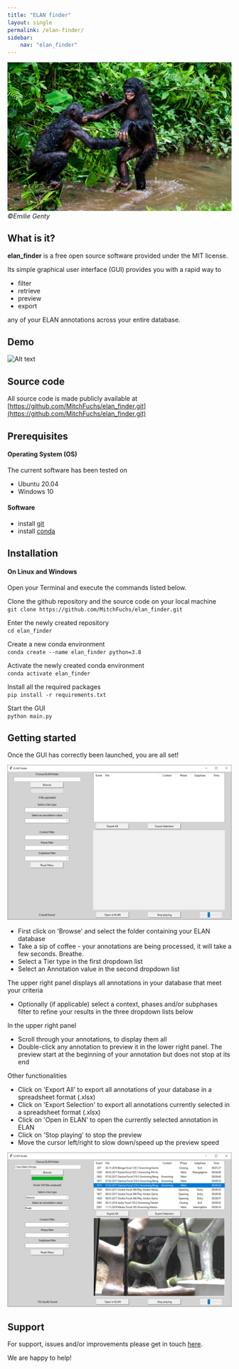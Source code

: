 ```yaml
---
title: "ELAN finder"
layout: single
permalink: /elan-finder/
sidebar:
    nav: "elan_finder"
---
```

![Alt text](../assets/images/site/play_Emilie_Genty.jpg)*&copy;Emilie Genty*

## What is it?

**elan_finder** is a free open source software provided under the MIT license. 

Its simple graphical user interface (GUI) provides you with a rapid way to 

  * filter
  * retrieve 
  * preview 
  * export 
  
any of your ELAN annotations across your entire database.

## Demo
![Alt text](../assets/videos/demo.gif)

## Source code

All source code is made publicly available at [https://github.com/MitchFuchs/elan_finder.git](https://github.com/MitchFuchs/elan_finder.git)

## Prerequisites

#### Operating System (OS)
The current software has been tested on 

  * Ubuntu 20.04
  * Windows 10

#### Software
  * install [git](https://git-scm.com/book/en/v2/Getting-Started-Installing-Git)
  * install [conda](https://docs.conda.io/projects/conda/en/latest/user-guide/install/index.html#)

## Installation

#### On Linux and Windows

Open your Terminal and execute the commands listed below.

Clone the github repository and the source code on your local machine<br>
`git clone https://github.com/MitchFuchs/elan_finder.git`

Enter the newly created repository <br>
`cd elan_finder`

Create a new conda environment <br>
`conda create --name elan_finder python=3.8`

Activate the newly created conda environment<br>
`conda activate elan_finder`

Install all the required packages<br>
`pip install -r requirements.txt`

Start the GUI<br>
`python main.py`

## Getting started

Once the GUI has correctly been launched, you are all set! 

![alt text](../assets/images/elan_finder_1.JPG)

  * First click on 'Browse' and select the folder containing your ELAN database
  * Take a sip of coffee - your annotations are being processed, it will take a few seconds. Breathe. 
  * Select a Tier type in the first dropdown list
  * Select an Annotation value in the second dropdown list

The upper right panel displays all annotations in your database that meet your criteria

  * Optionally (if applicable) select a context, phases and/or subphases filter to refine your results in the three dropdown lists below

In the upper right panel

  * Scroll through your annotations, to display them all
  * Double-click any annotation to preview it in the lower right panel. The preview start at the beginning of your annotation but does not stop at its end

Other functionalities

  * Click on 'Export All' to export all annotations of your database in a spreadsheet format (.xlsx)
  * Click on 'Export Selection' to export all annotations currently selected in a spreadsheet format (.xlsx)
  * Click on 'Open in ELAN' to open the currently selected annotation in ELAN
  * Click on 'Stop playing' to stop the preview
  * Move the cursor left/right to slow down/speed up the preview speed

![alt text](../assets/images/elan_finder_2.JPG)

 
## Support

For support, issues and/or improvements please get in touch [here](https://github.com/MitchFuchs/elan_finder/issues).

We are happy to help!


